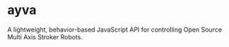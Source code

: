 # ayva
A lightweight, behavior-based JavaScript API for controlling Open Source Multi Axis Stroker Robots.
